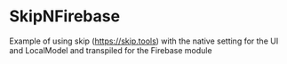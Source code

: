 # SkipNFirebase
Example of using skip (https://skip.tools) with the native setting for the UI and LocalModel and transpiled for the Firebase module
